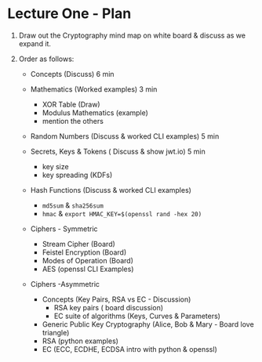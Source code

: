 # Lecture One - Plan

1. Draw out the Cryptography mind map on white board & discuss as we expand it.
2. Order as follows:

    * Concepts (Discuss) 6 min
    * Mathematics (Worked examples) 3 min

      - XOR Table (Draw)
      - Modulus Mathematics (example)
      - mention the others<br>

    * Random Numbers (Discuss & worked CLI examples) 5 min
    * Secrets, Keys & Tokens ( Discuss & show jwt.io) 5 min
      
        - key size
        - key spreading (KDFs)
      
    * Hash Functions (Discuss & worked CLI examples)

        - `md5sum` & `sha256sum`
        - `hmac` & `export HMAC_KEY=$(openssl rand -hex 20)`

    * Ciphers - Symmetric
      * Stream Cipher (Board)
      * Feistel Encryption (Board)
      * Modes of Operation (Board)
      * AES (openssl CLI Examples)

    * Ciphers -Asymmetric
      * Concepts (Key Pairs, RSA vs EC - Discussion)
        * RSA key pairs ( board discussion)
        * EC suite of algorithms (Keys, Curves & Parameters)
      * Generic Public Key Cryptography (Alice, Bob & Mary - Board love triangle)
      * RSA (python examples)
      * EC (ECC, ECDHE, ECDSA intro with python & openssl)

